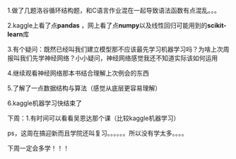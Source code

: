 1.做了几题洛谷循环结构题，和C语言作业混在一起导致语法函数有点混乱。。。

2.kaggle上看了点**pandas** ，网上看了点**numpy**以及线性回归可能用到的**scikit-learn**库

3.有个疑问：既然已经叫我们建立模型那不应该最先学习机器学习吗？为啥上次周报叫我们先学神经网络？小小疑问，神经网络感觉我还不知道实际该如何运用

4.继续观看神经网络那本书结合理解上次例会的东西

5.了解了一点数据结构与算法（感觉从底层更容易理解）

6.kaggle机器学习快结束了



下周：1.有时间可以看看吴恩达那个课（比较kaggle机器学习）

ps，这周在搞迎新而且学院还叫复习。。。。。。所以没有学太多。。。。

下周一定会多学！！！